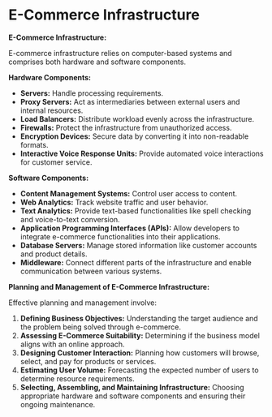 # E-Commerce Infrastructure


**E-Commerce Infrastructure:**

E-commerce infrastructure relies on computer-based systems and comprises both hardware and software components.

**Hardware Components:**

* **Servers:** Handle processing requirements.
* **Proxy Servers:** Act as intermediaries between external users and internal resources.
* **Load Balancers:** Distribute workload evenly across the infrastructure.
* **Firewalls:** Protect the infrastructure from unauthorized access.
* **Encryption Devices:** Secure data by converting it into non-readable formats.
* **Interactive Voice Response Units:** Provide automated voice interactions for customer service.

**Software Components:**

* **Content Management Systems:** Control user access to content.
* **Web Analytics:** Track website traffic and user behavior.
* **Text Analytics:** Provide text-based functionalities like spell checking and voice-to-text conversion.
* **Application Programming Interfaces (APIs):** Allow developers to integrate e-commerce functionalities into their applications.
* **Database Servers:** Manage stored information like customer accounts and product details.
* **Middleware:** Connect different parts of the infrastructure and enable communication between various systems.

**Planning and Management of E-Commerce Infrastructure:**

Effective planning and management involve:

1. **Defining Business Objectives:** Understanding the target audience and the problem being solved through e-commerce.
2. **Assessing E-Commerce Suitability:** Determining if the business model aligns with an online approach.
3. **Designing Customer Interaction:** Planning how customers will browse, select, and pay for products or services.
4. **Estimating User Volume:** Forecasting the expected number of users to determine resource requirements.
5. **Selecting, Assembling, and Maintaining Infrastructure:** Choosing appropriate hardware and software components and ensuring their ongoing maintenance.

